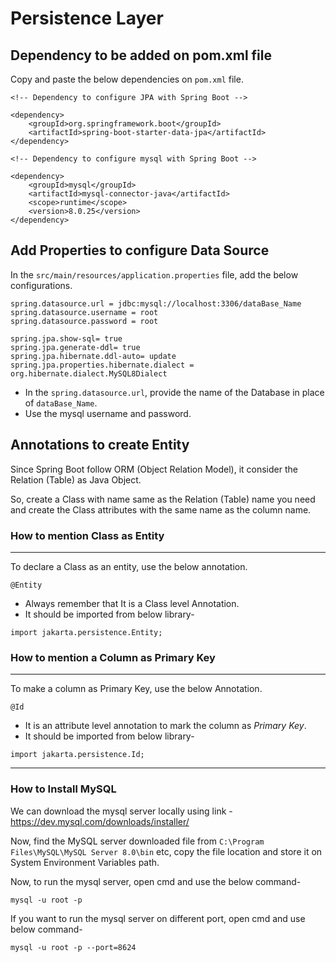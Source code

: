 # Persistence Layer

## Dependency to be added on pom.xml file

Copy and paste the below dependencies on `pom.xml` file.

```
<!-- Dependency to configure JPA with Spring Boot -->

<dependency>
    <groupId>org.springframework.boot</groupId>
    <artifactId>spring-boot-starter-data-jpa</artifactId>
</dependency>

<!-- Dependency to configure mysql with Spring Boot -->

<dependency>
    <groupId>mysql</groupId>
    <artifactId>mysql-connector-java</artifactId>
    <scope>runtime</scope>
    <version>8.0.25</version>
</dependency>
```


## Add Properties to configure Data Source

In the `src/main/resources/application.properties` file, add the below configurations.

```
spring.datasource.url = jdbc:mysql://localhost:3306/dataBase_Name
spring.datasource.username = root
spring.datasource.password = root

spring.jpa.show-sql= true
spring.jpa.generate-ddl= true
spring.jpa.hibernate.ddl-auto= update
spring.jpa.properties.hibernate.dialect = org.hibernate.dialect.MySQL8Dialect
```

-   In the `spring.datasource.url`, provide the name of the Database in place of `dataBase_Name`.
-   Use the mysql username and password.


## Annotations to create Entity

Since Spring Boot follow ORM (Object Relation Model), it consider the Relation (Table) as Java Object.

So, create a Class with name same as the Relation (Table) name you need and create the Class attributes with the same name as the column name.

### How to mention Class as Entity
-----------------------------------------------------------------------

To declare a Class as an entity, use the below annotation.

```
@Entity
```

-   Always remember that It is a Class level Annotation.
-   It should be imported from below library-

```
import jakarta.persistence.Entity;
````


### How to mention a Column as Primary Key
-----------------------------------------------------------------------

To make a column as Primary Key, use the below Annotation.

```
@Id
```
-   It is an attribute level annotation to mark the column as *Primary Key*.
-   It should be imported from below library-

```
import jakarta.persistence.Id;
```


-------------------------------------------------------------------------

### How to Install MySQL
We can download the mysql server locally using link - https://dev.mysql.com/downloads/installer/

Now, find the MySQL server downloaded file from `C:\Program Files\MySQL\MySQL Server 8.0\bin` etc, copy the file location and store it on System Environment Variables path.

Now, to run the mysql server, open cmd and use the below command-
```
mysql -u root -p
```

If you want to run the mysql server on different port, open cmd and use below command-
```
mysql -u root -p --port=8624
```
